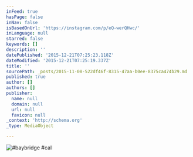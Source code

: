 ```yaml
---
inFeed: true
hasPage: false
inNav: false
isBasedOnUrl: 'https://instagram.com/p/eQ-werQHwc/'
inLanguage: null
starred: false
keywords: []
description: ''
datePublished: '2015-12-21T07:25:23.118Z'
dateModified: '2015-12-21T07:25:19.337Z'
title: ''
sourcePath: _posts/2015-11-08-522df46f-8315-47aa-b0ee-8375ca474b29.md
published: true
author: []
authors: []
publisher:
  name: null
  domain: null
  url: null
  favicon: null
_context: 'http://schema.org'
_type: MediaObject

---
```

![#baybridge #cal](https://scontent.cdninstagram.com/hphotos-xaf1/t51.2885-15/e15/11385216_641125192698381_109613699_n.jpg)